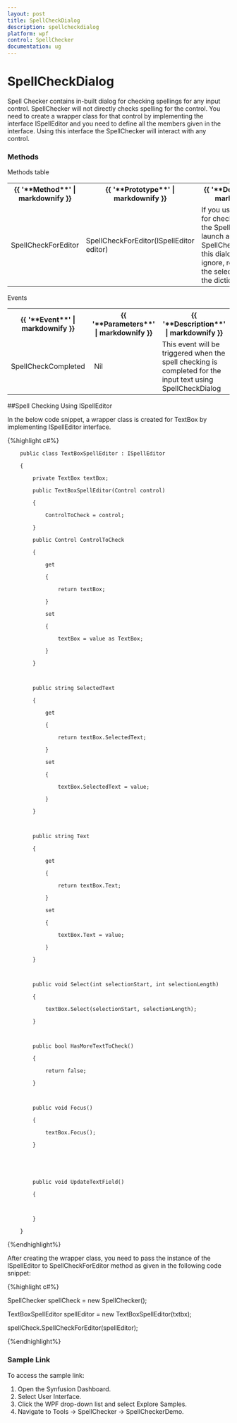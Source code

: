 ```yaml
---
layout: post
title: SpellCheckDialog
description: spellcheckdialog
platform: wpf
control: SpellChecker
documentation: ug
---
```


# SpellCheckDialog

Spell Checker contains in-built dialog for checking spellings for any input control. SpellChecker will not directly checks spelling for the control. You need to create a wrapper class for that control by implementing the interface ISpellEditor and you need to define all the members given in the interface. Using this interface the SpellChecker will interact with any control.

### Methods



Methods table

<table>
<tr>
<th>
{{ '**Method**' | markdownify }}</th><th>
{{ '**Prototype**' | markdownify }}</th><th>
{{ '**Description**' | markdownify }}</th></tr>
<tr>
<td>
SpellCheckForEditor</td><td>
SpellCheckForEditor(ISpellEditor editor)</td><td>
If you use this method for checking spellings, the SpellChecker will launch a SpellCheckDialog.Using this dialog you can ignore, replace  and add the selected word to the dictionary.</td></tr>
</table>


Events



<table>
<tr>
<th>
{{ '**Event**' | markdownify }}</th><th>
{{ '**Parameters**' | markdownify }}</th><th>
{{ '**Description**' | markdownify }}</th></tr>
<tr>
<td>
SpellCheckCompleted</td><td>
 Nil</td><td>
This event will be triggered when the spell checking is completed for the input text using SpellCheckDialog</td></tr>
</table>


##Spell Checking Using ISpellEditor 

In the below code snippet, a wrapper class is created for TextBox by implementing ISpellEditor interface.

{%highlight c#%}



        public class TextBoxSpellEditor : ISpellEditor

        {

            private TextBox textBox;

            public TextBoxSpellEditor(Control control)

            {

                ControlToCheck = control;

            }

            public Control ControlToCheck

            {

                get

                {

                    return textBox;

                }

                set

                {

                    textBox = value as TextBox;

                }

            }



            public string SelectedText

            {

                get

                {

                    return textBox.SelectedText;

                }

                set

                {

                    textBox.SelectedText = value;

                }

            }



            public string Text

            {

                get

                {

                    return textBox.Text;

                }

                set

                {

                    textBox.Text = value;

                }

            }



            public void Select(int selectionStart, int selectionLength)

            {

                textBox.Select(selectionStart, selectionLength);

            }



            public bool HasMoreTextToCheck()

            {

                return false;

            }



            public void Focus()

            {

                textBox.Focus();

            }





            public void UpdateTextField()

            {



            }

        }


{%endhighlight%}


After creating the wrapper class, you need to pass the instance of the ISpellEditor to SpellCheckForEditor method as given in the following code snippet:


{%highlight c#%}



SpellChecker spellCheck = new SpellChecker();

TextBoxSpellEditor spellEditor = new TextBoxSpellEditor(txtbx);

spellCheck.SpellCheckForEditor(spellEditor);

{%endhighlight%}

### Sample Link

To access the sample link:

1. Open the Synfusion Dashboard.
2. Select User Interface.
3. Click the WPF drop-down list and select Explore Samples.
4. Navigate to Tools -> SpellChecker -> SpellCheckerDemo.







